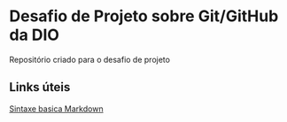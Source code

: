 # Desafio de Projeto sobre Git/GitHub da DIO
Repositório criado para o desafio de projeto
## Links úteis
[Sintaxe basica Markdown](https://www.markdownguide.org/basic-syntax/)
